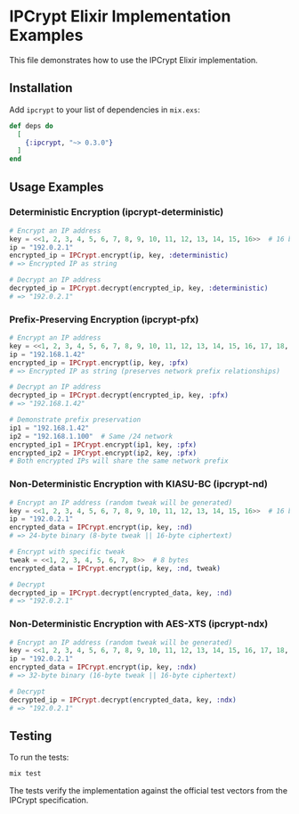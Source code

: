 # IPCrypt Elixir Implementation Examples

This file demonstrates how to use the IPCrypt Elixir implementation.

## Installation

Add `ipcrypt` to your list of dependencies in `mix.exs`:

```elixir
def deps do
  [
    {:ipcrypt, "~> 0.3.0"}
  ]
end
```

## Usage Examples

### Deterministic Encryption (ipcrypt-deterministic)

```elixir
# Encrypt an IP address
key = <<1, 2, 3, 4, 5, 6, 7, 8, 9, 10, 11, 12, 13, 14, 15, 16>>  # 16 bytes
ip = "192.0.2.1"
encrypted_ip = IPCrypt.encrypt(ip, key, :deterministic)
# => Encrypted IP as string

# Decrypt an IP address
decrypted_ip = IPCrypt.decrypt(encrypted_ip, key, :deterministic)
# => "192.0.2.1"
```

### Prefix-Preserving Encryption (ipcrypt-pfx)

```elixir
# Encrypt an IP address
key = <<1, 2, 3, 4, 5, 6, 7, 8, 9, 10, 11, 12, 13, 14, 15, 16, 17, 18, 19, 20, 21, 22, 23, 24, 25, 26, 27, 28, 29, 30, 31, 32>>  # 32 bytes
ip = "192.168.1.42"
encrypted_ip = IPCrypt.encrypt(ip, key, :pfx)
# => Encrypted IP as string (preserves network prefix relationships)

# Decrypt an IP address
decrypted_ip = IPCrypt.decrypt(encrypted_ip, key, :pfx)
# => "192.168.1.42"

# Demonstrate prefix preservation
ip1 = "192.168.1.42"
ip2 = "192.168.1.100"  # Same /24 network
encrypted_ip1 = IPCrypt.encrypt(ip1, key, :pfx)
encrypted_ip2 = IPCrypt.encrypt(ip2, key, :pfx)
# Both encrypted IPs will share the same network prefix
```

### Non-Deterministic Encryption with KIASU-BC (ipcrypt-nd)

```elixir
# Encrypt an IP address (random tweak will be generated)
key = <<1, 2, 3, 4, 5, 6, 7, 8, 9, 10, 11, 12, 13, 14, 15, 16>>  # 16 bytes
ip = "192.0.2.1"
encrypted_data = IPCrypt.encrypt(ip, key, :nd)
# => 24-byte binary (8-byte tweak || 16-byte ciphertext)

# Encrypt with specific tweak
tweak = <<1, 2, 3, 4, 5, 6, 7, 8>>  # 8 bytes
encrypted_data = IPCrypt.encrypt(ip, key, :nd, tweak)

# Decrypt
decrypted_ip = IPCrypt.decrypt(encrypted_data, key, :nd)
# => "192.0.2.1"
```

### Non-Deterministic Encryption with AES-XTS (ipcrypt-ndx)

```elixir
# Encrypt an IP address (random tweak will be generated)
key = <<1, 2, 3, 4, 5, 6, 7, 8, 9, 10, 11, 12, 13, 14, 15, 16, 17, 18, 19, 20, 21, 22, 23, 24, 25, 26, 27, 28, 29, 30, 31, 32>>  # 32 bytes
ip = "192.0.2.1"
encrypted_data = IPCrypt.encrypt(ip, key, :ndx)
# => 32-byte binary (16-byte tweak || 16-byte ciphertext)

# Decrypt
decrypted_ip = IPCrypt.decrypt(encrypted_data, key, :ndx)
# => "192.0.2.1"
```

## Testing

To run the tests:

```bash
mix test
```

The tests verify the implementation against the official test vectors from the IPCrypt specification.
